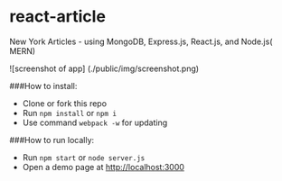 # react-article

New York Articles - using MongoDB, Express.js, React.js, and Node.js( MERN)

![screenshot of app]
(./public/img/screenshot.png)

###How to install:
* Clone or fork this repo
* Run `npm install` or `npm i`
* Use command `webpack -w` for updating

###How to run locally:
* Run `npm start` or `node server.js` 
* Open a demo page at [http://localhost:3000](http://localhost:3000)


